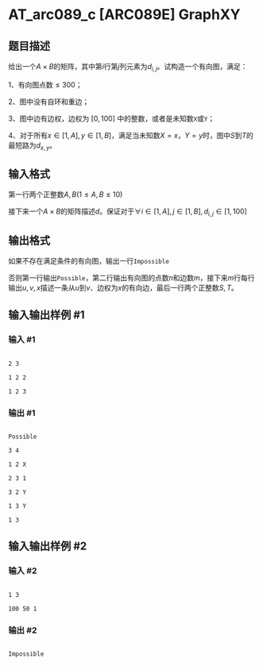 # AT_arc089_c [ARC089E] GraphXY

## 题目描述

给出一个$A \times B$的矩阵，其中第$i$行第$j$列元素为$d_{i,j}$。试构造一个有向图，满足：

1、有向图点数$\leq 300$；

2、图中没有自环和重边；

3、图中边有边权，边权为 $[0,100]$ 中的整数，或者是未知数`X`或`Y`；

4、对于所有$x \in [1,A] , y \in[1,B]$，满足当未知数$X = x$，$Y = y$时，图中$S$到$T$的最短路为$d_{x,y}$。

## 输入格式

第一行两个正整数$A,B(1 \leq A , B \leq 10)$

接下来一个$A \times B$的矩阵描述$d$。保证对于$\forall i \in [1,A] , j \in [1,B] , d_{i,j} \in [1,100]$

## 输出格式

如果不存在满足条件的有向图，输出一行`Impossible`

否则第一行输出`Possible`，第二行输出有向图的点数$n$和边数$m$，接下来$m$行每行输出$u,v,x$描述一条从$u$到$v$、边权为$x$的有向边，最后一行两个正整数$S,T$。

## 输入输出样例 #1

### 输入 #1

```
2 3
1 2 2
1 2 3
```

### 输出 #1

```
Possible
3 4
1 2 X
2 3 1
3 2 Y
1 3 Y
1 3
```

## 输入输出样例 #2

### 输入 #2

```
1 3
100 50 1
```

### 输出 #2

```
Impossible
```